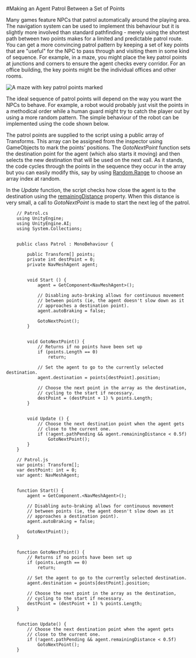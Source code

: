 #Making an Agent Patrol Between a Set of Points

Many games feature NPCs that patrol automatically around the playing area. The navigation system can be used to implement this behaviour but it is slightly more involved than standard pathfinding - merely using the shortest path between two points makes for a limited and predictable patrol route. You can get a more convincing patrol pattern by keeping a set of key points that are "useful" for the NPC to pass through and visiting them in some kind of sequence. For example, in a maze, you might place the key patrol points at junctions and corners to ensure the agent checks every corridor. For an office building, the key points might be the individual offices and other rooms.

![A maze with key patrol points marked](../uploads/Main/NavPatrolMaze.svg)

The ideal sequence of patrol points will depend on the way you want the NPCs to behave. For example, a robot would probably just visit the points in a methodical order while a human guard might try to catch the player out by using a more random pattern. The simple behaviour of the robot can be implemented using the code shown below.

The patrol points are supplied to the script using a public array of Transforms. This array can be assigned from the inspector using GameObjects to mark the points' positions. The _GotoNextPoint_ function sets the destination point for the agent (which also starts it moving) and then selects the new destination that will be used on the next call. As it stands, the code cycles through the points in the sequence they occur in the array but you can easily modify this, say by using [Random.Range](ScriptRef:Random.Range.html) to choose an array index at random.

In the _Update_ function, the script checks how close the agent is to the destination using the [remainingDistance](ScriptRef:AI.NavMeshAgent-remainingDistance.html) property. When this distance is very small, a call to _GotoNextPoint_ is made to start the next leg of the patrol.
 

````
	// Patrol.cs
	using UnityEngine;
	using UnityEngine.AI;
	using System.Collections;


	public class Patrol : MonoBehaviour {

		public Transform[] points;
		private int destPoint = 0;
		private NavMeshAgent agent;


		void Start () {
			agent = GetComponent<NavMeshAgent>();

			// Disabling auto-braking allows for continuous movement
			// between points (ie, the agent doesn't slow down as it
			// approaches a destination point).
			agent.autoBraking = false;

			GotoNextPoint();
		}


		void GotoNextPoint() {
			// Returns if no points have been set up
			if (points.Length == 0)
				return;

			// Set the agent to go to the currently selected destination.
			agent.destination = points[destPoint].position;

			// Choose the next point in the array as the destination,
			// cycling to the start if necessary.
			destPoint = (destPoint + 1) % points.Length;
		}


		void Update () {
			// Choose the next destination point when the agent gets
			// close to the current one.
			if (!agent.pathPending && agent.remainingDistance < 0.5f)
				GotoNextPoint();
		}
	}
````
		
````
	// Patrol.js
	var points: Transform[];
	var destPoint: int = 0;
	var agent: NavMeshAgent;


	function Start() {
		agent = GetComponent.<NavMeshAgent>();

		// Disabling auto-braking allows for continuous movement
		// between points (ie, the agent doesn't slow down as it
		// approaches a destination point).
		agent.autoBraking = false;

		GotoNextPoint();
	}


	function GotoNextPoint() {
		// Returns if no points have been set up
		if (points.Length == 0)
			return;
			
		// Set the agent to go to the currently selected destination.
		agent.destination = points[destPoint].position;

		// Choose the next point in the array as the destination,
		// cycling to the start if necessary.
		destPoint = (destPoint + 1) % points.Length;
	}


	function Update() {
		// Choose the next destination point when the agent gets
		// close to the current one.
		if (!agent.pathPending && agent.remainingDistance < 0.5f)
			GotoNextPoint();
	}
````
